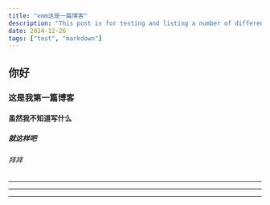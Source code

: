 ```yaml
---
title: "emm这是一篇博客"
description: "This post is for testing and listing a number of different markdown elements"
date: 2024-12-26
tags: ["test", "markdown"]
---
```


## 你好

### 这是我第一篇博客

#### 虽然我不知道写什么

##### 就这样吧

###### 拜拜



---

---

---